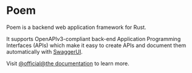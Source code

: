 # Poem

Poem is a backend web application framework for Rust. 

It supports OpenAPIv3-compliant back-end Application Programming Interfaces (APIs) which make it easy to create APIs and document them automatically with [SwaggerUI](https://github.com/swagger-api/swagger-ui).

Visit [@official@the documentation](https://docs.rs/poem/latest/poem/) to learn more.
